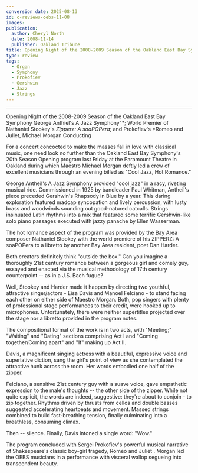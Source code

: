 ```yaml
---
conversion date: 2025-08-13
id: c-reviews-oebs-11-08
images:
publication:
  author: Cheryl North
  date: 2008-11-14
  publisher: Oakland Tribune
title: Opening Night of the 2008-2009 Season of the Oakland East Bay Symphony
type: review
tags:
  - Organ
  - Symphony
  - Prokofiev
  - Gershwin
  - Jazz
  - Strings
---
```


---

Opening Night of the 2008-2009 Season of the Oakland East Bay Symphony
George Anthiel's A Jazz Symphony"*;
World Premier of Nathaniel Stookey's *Zipperz: A soaPOPera*; and
Prokofiev's *Romeo and Juliet, Michael Morgan Conducting

For a concert concocted to make the masses fall in love with classical music, one need look no further than the Oakland East Bay Symphony's 20th Season Opening program last Friday at the Paramount Theatre in Oakland during which Maestro Michael Morgan deftly led a crew of excellent musicians through an evening billed as "Cool Jazz, Hot Romance."

George Antheil's A Jazz Symphony provided "cool jazz" in a racy, riveting musical ride. Commissioned in 1925 by bandleader Paul Whitman, Antheil's piece preceded Gershwin's Rhapsody in Blue by a year. This daring exploration featured madcap syncopation and lively percussion, with lusty brass and woodwinds sounding out good-natured catcalls. Strings insinuated Latin rhythms into a mix that featured some terrific Gershwin-like solo piano passages executed with jazzy panache by Ellen Wasserman.

The hot romance aspect of the program was provided by the Bay Area composer Nathaniel Stookey with the world premiere of his ZIPPERZ: A soaPOPera to a libretto by another Bay Area resident, poet Dan Harder.

Both creators definitely think "outside the box." Can you imagine a thoroughly 21st century romance between a gorgeous girl and comely guy, essayed and enacted via the musical methodology of 17th century counterpoint -- as in a J.S. Bach fugue?

Well, Stookey and Harder made it happen by directing two youthful, attractive singer/actors - Eisa Davis and Manoel Felciano - to stand facing each other on either side of Maestro Morgan. Both, pop singers with plenty of professional stage performances to their credit, were hooked up to microphones. Unfortunately, there were neither supertitles projected over the stage nor a libretto provided in the program notes.

The compositional format of the work is in two acts, with "Meeting;" "Waiting" and "Dating" sections comprising Act I and "Coming together/Coming apart" and "If" making up Act II.

Davis, a magnificent singing actress with a beautiful, expressive voice and superlative diction, sang the girl's point of view as she contemplated the attractive hunk across the room. Her words embodied one half of the zipper.

Felciano, a sensitive 21st century guy with a suave voice, gave empathetic expression to the male's thoughts -- the other side of the zipper. While not quite explicit, the words are indeed, suggestive: they're about to conjoin - to zip together. Rhythms driven by thrusts from cellos and double basses suggested accelerating heartbeats and movement. Massed strings combined to build fast-breathing tension, finally culminating into a breathless, consuming climax.

Then -- silence. Finally, Davis intoned a single word: "Wow."

The program concluded with Sergei Prokofiev's powerful musical narrative of Shakespeare's classic boy-girl tragedy, Romeo and Juliet . Morgan led the OEBS musicians in a performance with visceral wallop segueing into transcendent beauty.
